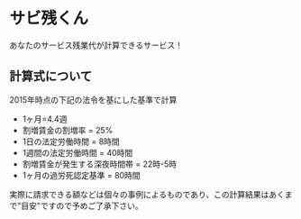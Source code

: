 # サビ残くん
あなたのサービス残業代が計算できるサービス！

## 計算式について
2015年時点の下記の法令を基にした基準で計算

- 1ヶ月=4.4週
- 割増賃金の割増率 = 25%
- 1日の法定労働時間 = 8時間
- 1週間の法定労働時間 = 40時間
- 割増賃金が発生する深夜時間帯 = 22時-5時
- 1ヶ月の過労死認定基準 = 80時間

実際に請求できる額などは個々の事例によるものであり、この計算結果はあくまで"目安"ですので予めご了承下さい。